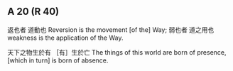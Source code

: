 ## A 20 (R 40)

返也者
道動也
Reversion
is the movement [of the] Way;
弱也者
道之用也
weakness
is the application of the Way.

天下之物生於有
［有］生於亡
The things of this world are born of presence,
[which in turn] is born of absence.
